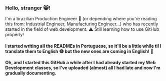 ### Hello, stranger :smile_cat:!

I'm a brazilian Production Engineer :office: (or depending where you're reading this from: Industrial Engineer, Manufacturing Engineer...) who has recently started in the field of web development. :warning: Still learning how to use GitHub properly!

#### I started writing all the READMEs in Portuguese, so it'll be a little while til I translate them to English :sweat_smile: but the new ones are coming in English! :raised_hands:

#### Oh, and I started this GitHub a while after I had already started my Web Development classes, so I've uploaded (almost) all I had late and now I'm gradually documenting.

